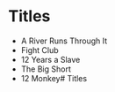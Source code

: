 # Titles

- A River Runs Through It
- Fight Club
- 12 Years a Slave
- The Big Short
- 12 Monkey# Titles
